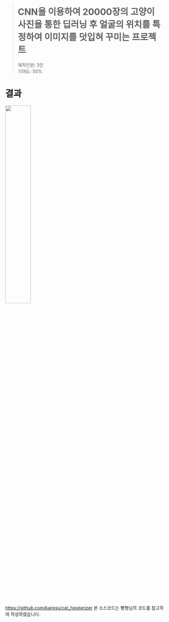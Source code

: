 > # CNN을 이용하여 20000장의 고양이 사진을 통한 딥러닝 후 얼굴의 위치를 특정하여 이미지를 덧입혀 꾸미는 프로젝트 <br/>
> 제작인원: 3인 <br/>
> 기여도: 50%

# 결과
<img width ="40%" src="https://user-images.githubusercontent.com/58503562/146743841-1fa960d2-c903-45e8-bbab-8fed9e007ee8.png">

https://github.com/kairess/cat_hipsterizer
본 소스코드는 빵형님의 코드를 참고하여 작성하였습니다.
